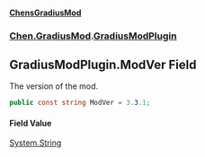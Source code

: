 
#### [ChensGradiusMod](./index 'index')

### [Chen.GradiusMod](./neHTXX+yFsk1RpXqjkv9zg 'Chen.GradiusMod').[GradiusModPlugin](./l92m4Dah9rvPq366O3unNQ 'Chen.GradiusMod.GradiusModPlugin')

## GradiusModPlugin.ModVer Field
The version of the mod.  
```csharp
public const string ModVer = 3.3.1;
```

#### Field Value
[System.String](https://docs.microsoft.com/en-us/dotnet/api/System.String 'System.String')  
